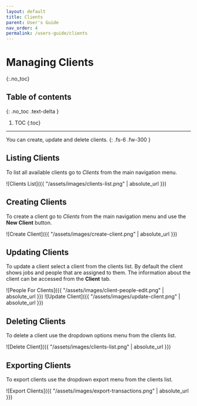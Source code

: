 ```yaml
---
layout: default
title: Clients
parent: User's Guide
nav_order: 4
permalink: /users-guide/clients
---
```


# Managing Clients
{:.no_toc}

## Table of contents
{: .no_toc .text-delta }

1. TOC
{:toc}

---

You can create, update and delete clients.
{: .fs-6 .fw-300 }

## Listing Clients
To list all available clients go to *Clients* from the main navigation menu.

![Clients List]({{ "/assets/images/clients-list.png" | absolute_url }})

## Creating Clients
To create a client go to *Clients* from the main navigation menu and use the **New Client** button.

![Create Client]({{ "/assets/images/create-client.png" | absolute_url }})

## Updating Clients
To update a client select a client from the clients list. By default the client shows jobs and people that are assigned to them. The information about the client can be accessed from the **Client** tab.

![People For Clients]({{ "/assets/images/client-people-edit.png" | absolute_url }})
![Update Client]({{ "/assets/images/update-client.png" | absolute_url }})

## Deleting Clients
To delete a client use the dropdown options menu from the clients list.

![Delete Client]({{ "/assets/images/clients-list.png" | absolute_url }})

## Exporting Clients
To export clients use the dropdown export menu from the clients list.

![Export Clients]({{ "/assets/images/export-transactions.png" | absolute_url }})
